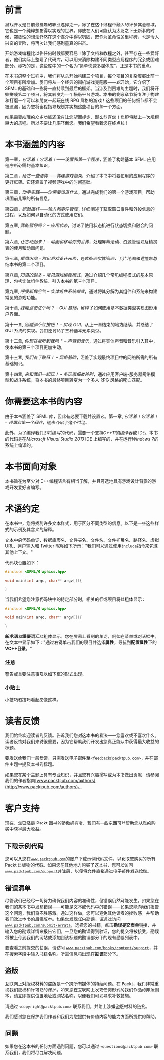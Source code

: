 # 前言

游戏开发是目前最有趣的职业选择之一。除了在这个过程中融入的许多其他领域，它也是一个纯粹想象得以实现的世界。即使在人们可能认为太阳之下无新事的时候，突破性的想法仍然在这个媒介中得以巩固，既作为革命性的里程碑，也是令人兴奋的冒险，将再次让我们感到童真的兴奋。

开始游戏编程比以往任何时候都要容易！除了文档和教程之外，甚至存在一些爱好者，他们实际上整理了代码库，可以用来消除构建不同类型应用程序的冗余或困难部分。碰巧的是，这些库中的一个名为“简单快速多媒体库”，正是本书的重点。

在本书的整个过程中，我们将从头开始构建三个项目，每个项目的复杂度都比前一个项目有所增加。我们将从一个经典的街机游戏克隆版——*蛇*开始，它介绍了 SFML 的基础和一些将一直持续到最后的框架。当涉及到困难的主题时，我们将开始拼凑第二个项目，将其转变为一个横版平台游戏。本书的剩余章节将专注于构建和打磨一个可以和朋友一起玩在线 RPG 风格的游戏！这些项目的任何细节都不会被遗漏，因为您将全程指导规划并实施这些项目的每一个方面。

如果需要处理的众多功能还没有让您望而却步，那么恭喜您！您即将踏上一次规模巨大的旅程。所以不要让几率吓倒您。我们希望看到您在终点线！

# 本书涵盖的内容

第一章，*它活着！它活着！——设置和第一个程序*，涵盖了构建基本 SFML 应用程序所必需的基本知识。

第二章，*给它一些结构——构建游戏框架*，介绍了本书中将要使用的应用程序的更好框架。它还涵盖了视频游戏中的时间基础。

第三章，*动手实践——你需要知道什么*，通过完成我们的第一个游戏项目，帮助巩固前几章的所有信息。

第四章，*抓起摇杆——输入和事件管理*，详细阐述了获取窗口事件和外设信息的过程，以及如何以自动化的方式使用它们。

第五章, *我能暂停吗？ – 应用状态*，讨论了使用状态机进行状态切换和融合的问题。

第六章, *让它动起来！ – 动画和移动你的世界*，处理屏幕滚动、资源管理以及精灵表的使用和动画问题。

第七章, *重燃火焰 – 常见游戏设计元素*，通过处理实体管理、瓦片地图和碰撞来总结本书的第二个项目。

第八章, *知道的越多 – 常见游戏编程模式*，通过介绍几个常见编程模式的基本原理，包括实体组件系统，引入本书的第三个项目。

第九章, *呼吸新鲜空气 – 实体组件系统继续*，通过将其分解为其组件和系统来构建常见的游戏功能。

第十章, *我能点击这个吗？ – GUI 基础*，解释了如何使用基本数据类型实现图形用户界面。

第十一章, *别碰那个红按钮！ – 实现 GUI*，从上一章结束的地方继续，并总结了 GUI 系统的实现。我们还讨论了三种基本元素类型。

第十二章, *你现在能听到我吗？ – 声音和音乐*，通过将实体声音和音乐引入其中，使本书的第三个项目更加生动。

第十三章, *我们有了联系！ – 网络基础*，涵盖了实现最终项目中的网络所需的所有基础知识。

第十四章, *来和我们一起玩！ – 多玩家细微差别*，通过应用客户端-服务器网络模型和战斗系统，将本书的最终项目转变为一个多人 RPG 风格的死亡匹配。

# 你需要这本书的内容

由于本书涵盖了 SFML 库，因此有必要下载并设置它。第一章, *它活着！它活着！ – 设置和第一个程序*，逐步介绍了这个过程。

此外，为了编译我们即将编写的代码，需要一个支持*C++11*的编译器或 IDE。本书的代码是在*Microsoft Visual Studio 2013* IDE 上编写的，并在运行*Windows 7*的系统上编译的。

# 本书面向对象

本书旨在为至少对 C++编程语言有相当了解，并且可选地具有游戏设计背景的游戏开发爱好者编写。

# 术语约定

在本书中，您将找到许多文本样式，用于区分不同类型的信息。以下是一些这些样式的示例及其含义的解释。

文本中的代码单词、数据库表名、文件夹名、文件名、文件扩展名、路径名、虚拟 URL、用户输入和 Twitter 昵称如下所示："我们可以通过使用`include`指令来包含其他上下文。"

代码块设置如下：

```cpp
#include <SFML/Graphics.hpp>

void main(int argc, char** argv[]){

}
```

当我们希望您注意代码块中的特定部分时，相关的行或项目将以粗体显示：

```cpp
#include <SFML/Graphics.hpp>

void main(int argc, char** argv[]){

}
```

**新术语**和**重要词汇**以粗体显示。您在屏幕上看到的单词，例如在菜单或对话框中，在文本中显示如下："通过右键单击我们的项目并选择**属性**，导航到**配置属性**下的**VC++目录**。" 

### 注意

警告或重要注意事项以如下框的形式出现。

### 小贴士

小技巧和技巧看起来像这样。

# 读者反馈

我们始终欢迎读者的反馈。告诉我们您对这本书的看法——您喜欢或不喜欢什么。读者反馈对我们来说很重要，因为它帮助我们开发出您真正能从中获得最大收益的标题。

要发送给我们一般反馈，只需发送电子邮件至`<feedback@packtpub.com>`，并在邮件主题中提及本书的标题。

如果您在某个主题上具有专业知识，并且您有兴趣撰写或为本书做出贡献，请参阅我们的作者指南[www.packtpub.com/authors](http://www.packtpub.com/authors)。

# 客户支持

现在，您已经是 Packt 图书的骄傲拥有者，我们有一些东西可以帮助您从您的购买中获得最大收益。

## 下载示例代码

您可以从您在[`www.packtpub.com`](http://www.packtpub.com)的账户下载示例代码文件，以获取您购买的所有 Packt 出版物的代码。如果您在其他地方购买了这本书，您可以访问[`www.packtpub.com/support`](http://www.packtpub.com/support)并注册，以便将文件直接通过电子邮件发送给您。

## 错误清单

尽管我们已经尽一切努力确保我们内容的准确性，但错误仍然可能发生。如果您在我们的某本书中发现错误——可能是文本或代码中的错误——如果您能向我们报告这个问题，我们将不胜感激。通过这样做，您可以避免其他读者的挫败感，并帮助我们改进本书的后续版本。如果您发现任何勘误，请通过访问 [`www.packtpub.com/submit-errata`](http://www.packtpub.com/submit-errata)，选择您的书籍，点击**勘误提交表单**链接，并输入您的勘误详情来报告它们。一旦您的勘误得到验证，您的提交将被接受，勘误将被上传到我们的网站或添加到该标题的勘误部分下的现有勘误列表中。

要查看之前提交的勘误，请访问 [`www.packtpub.com/books/content/support`](https://www.packtpub.com/books/content/support)，并在搜索字段中输入书籍名称。所需信息将出现在**勘误**部分下。

## 盗版

互联网上对版权材料的盗版是一个跨所有媒体的持续问题。在 Packt，我们非常重视我们版权和许可证的保护。如果您在互联网上发现任何形式的我们作品的非法副本，请立即提供位置地址或网站名称，以便我们可以寻求补救措施。

请通过 `<copyright@packtpub.com>` 联系我们，并附上涉嫌盗版材料的链接。

我们感谢您在保护我们作者和我们为您提供有价值内容的能力方面所提供的帮助。

## 问题

如果您在这本书的任何方面遇到问题，您可以通过 `<questions@packtpub.com>` 联系我们，我们将尽力解决问题。
